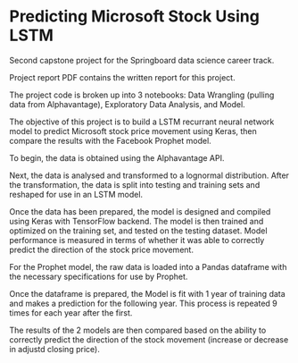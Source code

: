 # Predicting Microsoft Stock Using LSTM
Second capstone project for the Springboard data science career track.

Project report PDF contains the written report for this project. 

The project code is broken up into 3 notebooks: Data Wrangling (pulling data from Alphavantage), Exploratory Data Analysis, and Model. 

The objective of this project is to build a LSTM recurrant neural network model to predict Microsoft stock price movement using Keras, then compare the results with the Facebook Prophet model.

To begin, the data is obtained using the Alphavantage API.

Next, the data is analysed and transformed to a lognormal distribution.
After the transformation, the data is split into testing and training sets and reshaped for use in an LSTM model.

Once the data has been prepared, the model is designed and compiled using Keras with TensorFlow backend. 
The model is then trained and optimized on the training set, and tested on the testing dataset. 
Model performance is measured in terms of whether it was able to correctly predict the direction of the stock price movement.

For the Prophet model, the raw data is loaded into a Pandas dataframe with the necessary specifications for use by Prophet. 

Once the dataframe is prepared, the Model is fit with 1 year of training data and makes a prediction for the following year. This process is repeated 9 times for each year after the first.

The results of the 2 models are then compared based on the ability to correctly predict the direction of the stock movement (increase or decrease in adjustd closing price).
